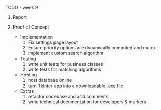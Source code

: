 TODO - week 9

1. Report 

2. Proof of Concept
    - Implementation
        1. Fix settings page layout
        2. Ensure priority options are dynamically computed and mutex
        3. implement custom search algorithm
    - Testing 
        1. write unit tests for business classes
        2. write tests for matching algorithms
    - Hosting
        1. host database online
        2. turn TkInter app into a downloadable .exe file
    - Extras
        1. refactor codebase and add comments
        2. write technical documentation for developers & markers